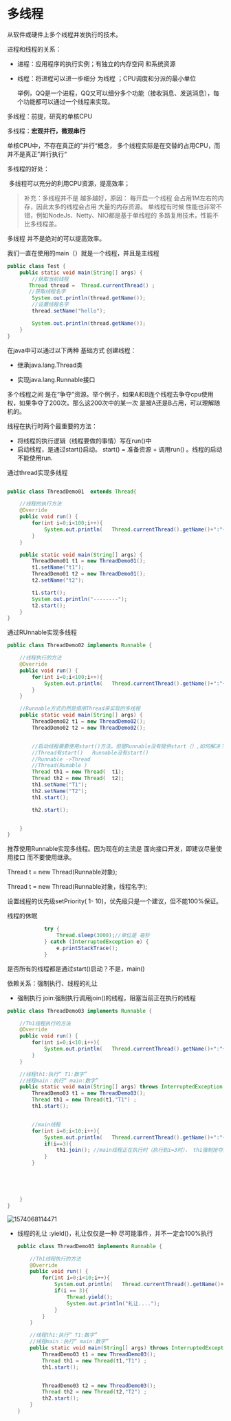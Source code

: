 # 多线程

从软件或硬件上多个线程并发执行的技术。

进程和线程的关系：

- 进程：应用程序的执行实例；有独立的内存空间 和系统资源

- 线程：将进程可以进一步细分 为线程  ；CPU调度和分派的最小单位

  举例，QQ是一个进程，QQ又可以细分多个功能（接收消息、发送消息），每个功能都可以通过一个线程来实现。

多线程：前提，研究的单核CPU

多线程：**宏观并行，微观串行**

单核CPU中，不存在真正的”并行“概念， 多个线程实际是在交替的占用CPU，而并不是真正”并行执行“

多线程的好处：

​	多线程可以充分的利用CPU资源，提高效率；

> 补充：多线程并不是 越多越好，原因： 每开启一个线程 会占用1M左右的内存，因此太多的线程会占用 大量的内存资源。 单线程有时候 性能也非常不错，例如NodeJs、Netty、NIO都是基于单线程的 多路复用技术，性能不比多线程差。

多线程 并不是绝对的可以提高效率。



我们一直在使用的main（）就是一个线程，并且是主线程

```java
public class Test {
    public static void main(String[] args) {
        //获取当前线程
       Thread thread =  Thread.currentThread() ;
       //获取线程名字
        System.out.println(thread.getName());
        //设置线程名字
        thread.setName("hello");

        System.out.println(thread.getName());
    }
}

```

在java中可以通过以下两种  基础方式 创建线程：

- 继承java.lang.Thread类

- 实现java.lang.Runnable接口



多个线程之间 是在“争夺”资源。举个例子，如果A和B连个线程去争夺cpu使用权，如果争夺了200次。那么这200次中的某一次 是被A还是B占用，可以理解随机的。



线程在执行时两个最重要的方法：

- 将线程的执行逻辑（线程要做的事情）写在run()中
- 启动线程，是通过start()启动。  start() = 准备资源 + 调用run()   。线程的启动不能使用run.

通过thread实现多线程

```java

public class ThreadDemo01  extends Thread{

    //线程的执行方法
    @Override
    public void run() {
        for(int i=0;i<100;i++){
            System.out.println(   Thread.currentThread().getName()+":"+i  );
        }
    }

    public static void main(String[] args) {
        ThreadDemo01 t1 = new ThreadDemo01();
        t1.setName("t1");
        ThreadDemo01 t2 = new ThreadDemo01();
        t2.setName("t2");

        t1.start();
        System.out.println("--------");
        t2.start();
    }
}

```

通过RUnnable实现多线程

```java
public class ThreadDemo02 implements Runnable {

    //线程执行的方法
    @Override
    public void run() {
        for(int i=0;i<100;i++){
            System.out.println(   Thread.currentThread().getName()+":"+i  );
        }
    }

    //Runnable方式仍然是借用Thread来实现的多线程
    public static void main(String[] args) {
        ThreadDemo02 t1 = new ThreadDemo02();
        ThreadDemo02 t2 = new ThreadDemo02();


        //启动线程需要使用start()方法，但是Runnable没有提供start（）,如何解决？
        //Thread有start()   Runnable没有start()
        //Runnable ->Thread
        //Thread(Runable )
        Thread th1 = new Thread(  t1);
        Thread th2 = new Thread(  t2);
        th1.setName("T1");
        th2.setName("T2");
        th1.start();

        th2.start();


    }
}

```

推荐使用Runnable实现多线程。因为现在的主流是 面向接口开发，即建议尽量使用接口 而不要使用继承。



Thread t = new Thread(Runnable对象);

Thread t = new Thread(Runnable对象，线程名字);

设置线程的优先级setPriority( 1- 10)，优先级只是一个建议，但不能100%保证。

线程的休眠

```java
            try {
                Thread.sleep(3000);//单位是 毫秒
            } catch (InterruptedException e) {
                e.printStackTrace();
            }
```





是否所有的线程都是通过start()启动？不是，main()

依赖关系：强制执行、线程的礼让

- 强制执行  join:强制执行调用join()的线程，阻塞当前正在执行的线程

```java
public class ThreadDemo03 implements Runnable {

    //Th1线程执行的方法
    @Override
    public void run() {
        for(int i=0;i<10;i++){
            System.out.println(   Thread.currentThread().getName()+":"+i  );
        }
    }

    //线程th1:执行“ T1:数字”
    //线程main：执行“ main:数字”
    public static void main(String[] args) throws InterruptedException {
        ThreadDemo03 t1 = new ThreadDemo03();
        Thread th1 = new Thread(t1,"T1") ;
        th1.start();


        //main线程
        for(int i=0;i<10;i++){
            System.out.println(   Thread.currentThread().getName()+":"+i  );
            if(i==3){
                th1.join(); //main线程正在执行时（执行到i=3时）， th1强制抢夺执行
            }
        }





    }
}

```

![1574068114471](多线程.assets/1574068114471.png)



- 线程的礼让 :yield()，礼让仅仅是一种 尽可能事件，并不一定会100%执行

  ```java
  public class ThreadDemo03 implements Runnable {
  
      //Th1线程执行的方法
      @Override
      public void run() {
          for(int i=0;i<10;i++){
              System.out.println(   Thread.currentThread().getName()+":"+i  );
              if(i == 3){
                  Thread.yield();
                  System.out.println("礼让....");
              }
          }
      }
  
      //线程th1:执行“ T1:数字”
      //线程main：执行“ main:数字”
      public static void main(String[] args) throws InterruptedException {
          ThreadDemo03 t1 = new ThreadDemo03();
          Thread th1 = new Thread(t1,"T1") ;
          th1.start();
  
  
          ThreadDemo03 t2 = new ThreadDemo03();
          Thread th2 = new Thread(t2,"T2") ;
          th2.start();
      }
  }
  
  ```

  














































